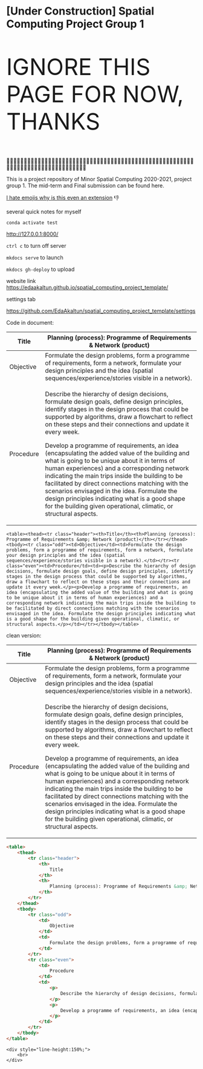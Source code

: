 # [Under Construction] Spatial Computing Project Group 1

<p style="font-size:60px">
IGNORE THIS PAGE FOR NOW, THANKS
</p>

<PlugIcon size={24} />
<PlugIcon size={24} />
<PlugIcon size={24} />

:monkey::monkey::monkey::monkey::monkey::monkey::monkey::monkey::monkey::monkey::monkey::monkey::monkey::monkey::monkey::monkey::monkey::monkey::monkey::monkey::monkey::monkey::monkey::monkey::monkey::monkey::monkey::monkey::monkey::monkey::monkey::monkey::monkey::monkey::monkey::monkey::monkey::monkey::monkey::monkey::monkey::monkey::monkey::monkey::monkey::monkey::monkey::monkey::monkey::monkey::monkey::monkey::monkey::monkey::monkey::monkey::monkey::monkey::monkey::monkey::monkey::monkey::monkey::monkey::monkey::monkey::monkey::monkey::monkey::monkey::monkey::monkey::monkey::monkey::monkey::monkey::monkey:

This is a project repository of Minor Spatial Computing 2020-2021, project group 1. The mid-term and Final submission can be found here. 

[I hate emojis why is this even an extension](https://github.com/ikatyang/emoji-cheat-sheet#smileys--emotion) :thumbsdown:

several quick notes for myself


```
conda activate test

```

http://127.0.0.1:8000/

```ctrl c``` to turn off server

```mkdocs serve``` to launch

```mkdocs gh-deploy``` to upload

website link https://edaakaltun.github.io/spatial_computing_project_template/

settings tab

https://github.com/EdaAkaltun/spatial_computing_project_template/settings


Code in document:
<table><thead><tr class="header"><th>Title</th><th>Planning (process): Programme of Requirements &amp; Network (product)</th></tr></thead><tbody><tr class="odd"><td>Objective</td><td>Formulate the design problems, form a programme of requirements, form a network, formulate your design principles and the idea (spatial sequences/experience/stories visible in a network).</td></tr><tr class="even"><td>Procedure</td><td><p>Describe the hierarchy of design decisions, formulate design goals, define design principles, identify stages in the design process that could be supported by algorithms, draw a flowchart to reflect on these steps and their connections and update it every week.</p><p>Develop a programme of requirements, an idea (encapsulating the added value of the building and what is going to be unique about it in terms of human experiences) and a corresponding network indicating the main trips inside the building to be facilitated by direct connections matching with the scenarios envisaged in the idea. Formulate the design principles indicating what is a good shape for the building given operational, climatic, or structural aspects.</p></td></tr></tbody></table>

```
<table><thead><tr class="header"><th>Title</th><th>Planning (process): Programme of Requirements &amp; Network (product)</th></tr></thead><tbody><tr class="odd"><td>Objective</td><td>Formulate the design problems, form a programme of requirements, form a network, formulate your design principles and the idea (spatial sequences/experience/stories visible in a network).</td></tr><tr class="even"><td>Procedure</td><td><p>Describe the hierarchy of design decisions, formulate design goals, define design principles, identify stages in the design process that could be supported by algorithms, draw a flowchart to reflect on these steps and their connections and update it every week.</p><p>Develop a programme of requirements, an idea (encapsulating the added value of the building and what is going to be unique about it in terms of human experiences) and a corresponding network indicating the main trips inside the building to be facilitated by direct connections matching with the scenarios envisaged in the idea. Formulate the design principles indicating what is a good shape for the building given operational, climatic, or structural aspects.</p></td></tr></tbody></table>
```

clean version:

<table>
    <thead>
        <tr class="header">
            <th>
                Title
            </th>
            <th>
                Planning (process): Programme of Requirements &amp; Network (product)
            </th>
        </tr>
    </thead>
    <tbody>
        <tr class="odd">
            <td>
                Objective
            </td>
            <td>
                Formulate the design problems, form a programme of requirements, form a network, formulate your design principles and the idea (spatial sequences/experience/stories visible in a network).
            </td>
        </tr>
        <tr class="even">
            <td>
                Procedure
            </td>
            <td>
                <p>
                    Describe the hierarchy of design decisions, formulate design goals, define design principles, identify stages in the design process that could be supported by algorithms, draw a flowchart to reflect on these steps and their connections and update it every week.
                </p>
                <p>
                    Develop a programme of requirements, an idea (encapsulating the added value of the building and what is going to be unique about it in terms of human experiences) and a corresponding network indicating the main trips inside the building to be facilitated by direct connections matching with the scenarios envisaged in the idea. Formulate the design principles indicating what is a good shape for the building given operational, climatic, or structural aspects.
                </p>
            </td>
        </tr>
    </tbody>
</table>

```html
<table>
    <thead>
        <tr class="header">
            <th>
                Title
            </th>
            <th>
                Planning (process): Programme of Requirements &amp; Network (product)
            </th>
        </tr>
    </thead>
    <tbody>
        <tr class="odd">
            <td>
                Objective
            </td>
            <td>
                Formulate the design problems, form a programme of requirements, form a network, formulate your design principles and the idea (spatial sequences/experience/stories visible in a network).
            </td>
        </tr>
        <tr class="even">
            <td>
                Procedure
            </td>
            <td>
                <p>
                    Describe the hierarchy of design decisions, formulate design goals, define design principles, identify stages in the design process that could be supported by algorithms, draw a flowchart to reflect on these steps and their connections and update it every week.
                </p>
                <p>
                    Develop a programme of requirements, an idea (encapsulating the added value of the building and what is going to be unique about it in terms of human experiences) and a corresponding network indicating the main trips inside the building to be facilitated by direct connections matching with the scenarios envisaged in the idea. Formulate the design principles indicating what is a good shape for the building given operational, climatic, or structural aspects.
                </p>
            </td>
        </tr>
    </tbody>
</table>
```


```
<div style="line-height:150%;">
    <br>
</div>
``` 